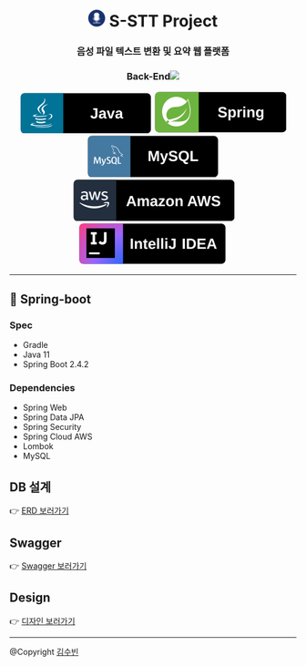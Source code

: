 <div align="center">
  <h1><img src="./img/BlueLogo.PNG" alt="S-STT Logo" height="30"> S-STT Project</h1>
  <h3>음성 파일 텍스트 변환 및 요약 웹 플랫폼</h3>
  <h3>Back-End<img src="https://media.giphy.com/media/cn2LKatpvy89MTVR3e/source.gif" height="30"></h3>
  
  <img src="https://github.com/Kim-SuBin/Kim-SuBin/blob/master/svg/dev/languages/java.svg" alt="java" />
  <img src="https://github.com/Kim-SuBin/Kim-SuBin/blob/master/svg/dev/framework/spring.svg" alt="spring" />
  <img src="https://github.com/Kim-SuBin/Kim-SuBin/blob/master/svg/dev/system/mysql.svg" alt="mysql">
  <img src="https://github.com/Kim-SuBin/Kim-SuBin/blob/master/svg/dev/service/amazonaws.svg" alt="amazon AWS" />
  <img src="https://github.com/Kim-SuBin/Kim-SuBin/blob/master/svg/dev/tool/intellijidea.svg" alt="intelliJ" />
  
</div>

---

## 🧱 Spring-boot

### Spec

- Gradle
- Java 11
- Spring Boot 2.4.2

### Dependencies
- Spring Web
- Spring Data JPA
- Spring Security
- Spring Cloud AWS
- Lombok
- MySQL

## DB 설계
👉 [ERD 보러가기](https://www.erdcloud.com/p/moELiWYaGA4usWeYm)

## Swagger
👉 [Swagger 보러가기](https://app.swaggerhub.com/apis/Kim-SuBin/S-STT/1.0.0)

## Design
👉 [디자인 보러가기](https://www.figma.com/file/iJ6NqMqwOyQqYy4iTFYFTD/S-STT?node-id=0%3A1)

---

@Copyright [김수빈](https://github.com/Kim-SuBin)
